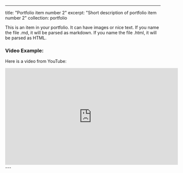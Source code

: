 
---
title: "Portfolio item number 2"
excerpt: "Short description of portfolio item number 2"
collection: portfolio


This is an item in your portfolio. It can have images or nice text. If you name the file .md, it will be parsed as markdown. If you name the file .html, it will be parsed as HTML.

### Video Example:
Here is a video from YouTube:

<iframe width="560" height="315" src="https://www.youtube.com/embed/IyRPEjQE1Lk" frameborder="0" allow="accelerometer; autoplay; encrypted-media; gyroscope; picture-in-picture" allowfullscreen></iframe>
---
